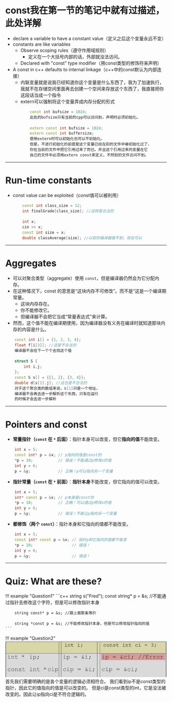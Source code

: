 # const我在第一节的笔记中就有过描述，此处详解
- declare a variable to have a constant value（定义之后这个变量永远不变）
- constants are like variables
    - Observe scoping rules（遵守作用域规则）
        - 定义在一个大括号内部的话，外部就没法访问。
    - Declared with "const" type modifier（用const类型的修饰符来声明）
- A const in c++ defaults to internal linkage（c++中的const默认为内部连接）
    - 内联变量就是说我已经知道你这个变量是什么东西了，我为了加速执行，我就不在存储空间里面再去创建一个空间来存放这个东西了，我直接把你这段话当成一个指令
    - extern可以强制将这个变量弄成内存分配的形式
        ```c++
            const int bufsize = 1024; 
            此处的bufsize只有当前的cpp可以访问到，声明时必须初始化。
        
            extern const int bufsize = 1024;
            extern const int buffersize;
            使用extern时可以初始化也可以不初始化。
            但是，不进行初始化的前提是这个变量已经在别的文件中被初始化过了，
            你在当前的文件中把它引用过来了而已。并且这个引用过来的变量在它
            自己的文件中必须用extern const来定义，不然别的文件访问不到。
        ```

---

# Run-time constants
- const value can be exploited（const值可以被利用）
    ```c++
        const int class_size = 12;
        int finalGrade[class_size]; //这样是合法的
        
        int x;
        cin >> x;
        const int size = x;
        double classAverage[size]; //以前的编译器做不到，现在可以
    ```

---

# Aggregates
- 可以对聚合类型（aggregate）使用 `const`，但是编译器仍然会为它分配内存。
- 在这种情况下，const 的意思是“这块内存不可修改”。而不是“这是一个编译期常量。
    - 这块内存存在。
    - 你不能修改它。
    - 但编译器不会把它当成“常量表达式”来计算。
- 然而，这个值不能在编译期使用，因为编译器没有义务在编译时就知道那块内存的内容是什么。
```c++
    const int i[] = {1, 2, 3, 4};
    float f[i[3]]; //这是不合法的
    编译器不会往下一个个去找这个值
    
    struct S {
        int i,j;
    };
    const S s[] = {{1, 2}, {3, 4}};
    double d[s[1].j]; //这也是不合法的
    对于这个聚合类的数组来说，s[1]只是一个地址，
    编译器不会再去进一步解析这个东西，只有在运行
    的时候才会去进一步解析
```

---
# Pointers and const
- **常量指针（`const` 在 `*` 后面）**：指针本身可以改变，但它**指向的值**不能改变。
```c++
    int x = 5;
    const int* p = &x; // p指向的值是const的
    *p = 10;           // 错误！不能通过p修改x的值
    int y = 6;
    p = &y;            // 正确！p可以指向另一个变量
```

- **指针常量（`const` 在 `*` 前面）**：**指针本身**不能改变，但它指向的值可以改变。
```c++
    int x = 5;
    int* const p = &x; // p本身是const的
    *p = 10;           // 正确！可以通过p修改x的值
    int y = 6;
    p = &y;            // 错误！不能让p指向另一个变量
```

- **都修饰（两个 `const`）**：指针本身和它指向的值都不能改变。
```c++
    int x = 5;
    const int* const p = &x; // 指针p和它指向的值都不能变
    *p = 10;                 // 错误！
    int y = 6;
    p = &y;                  // 错误！
```
---

# Quiz: What are these?
!!! example "Question1"
    ```c++
        string s("Fred");
        const string* p = &s; //不能通过指针去修改这个字符，但是可以修改指针本身
    
        string const* p = &s; //跟上面那条等价
    
        string *const p = &s; //不能修改指针本身，但是可以修改指针指向的值
    ```

!!! example "Question2"
    ![](附件/Pasted%20image%2020251005010836.png)
    首先我们需要明确的是各个变量的逻辑必须相符合。
    我们看到ip不是const类型的指针，因此它的值指向的值是可以改变的。
    但是ci是const类型的int，它是没法被改变的。因此让ip指向ci是不符合逻辑的。
    